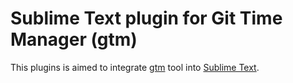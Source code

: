 # Sublime Text plugin for Git Time Manager (gtm)

This plugins is aimed to integrate [gtm](http://laughedelic.github.io/gtm/) tool into [Sublime Text](http://www.sublimetext.com).
